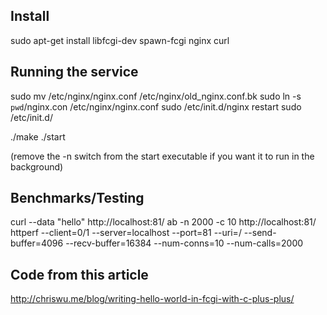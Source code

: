 Install
-------

sudo apt-get install libfcgi-dev spawn-fcgi nginx curl


Running the service
-------------------

sudo mv /etc/nginx/nginx.conf /etc/nginx/old_nginx.conf.bk
sudo ln -s `pwd`/nginx.con /etc/nginx/nginx.conf
sudo /etc/init.d/nginx restart
sudo /etc/init.d/

./make
./start

(remove the -n switch from the start executable if you want it to run in the background)


Benchmarks/Testing
------------------

curl --data "hello" http://localhost:81/
ab -n 2000 -c 10 http://localhost:81/
httperf --client=0/1 --server=localhost --port=81 --uri=/ --send-buffer=4096 --recv-buffer=16384 --num-conns=10 --num-calls=2000



Code from this article
----------------------

http://chriswu.me/blog/writing-hello-world-in-fcgi-with-c-plus-plus/
